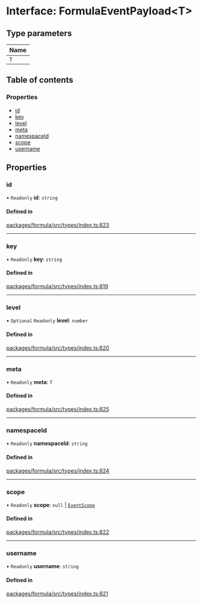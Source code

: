 # Interface: FormulaEventPayload<T\>

## Type parameters

| Name |
| :--- |
| `T`  |

## Table of contents

### Properties

- [id](FormulaEventPayload.md#id)
- [key](FormulaEventPayload.md#key)
- [level](FormulaEventPayload.md#level)
- [meta](FormulaEventPayload.md#meta)
- [namespaceId](FormulaEventPayload.md#namespaceid)
- [scope](FormulaEventPayload.md#scope)
- [username](FormulaEventPayload.md#username)

## Properties

### <a id="id" name="id"></a> id

• `Readonly` **id**: `string`

#### Defined in

[packages/formula/src/types/index.ts:823](https://github.com/mashcard/mashcard/blob/main/packages/formula/src/types/index.ts#L823)

---

### <a id="key" name="key"></a> key

• `Readonly` **key**: `string`

#### Defined in

[packages/formula/src/types/index.ts:819](https://github.com/mashcard/mashcard/blob/main/packages/formula/src/types/index.ts#L819)

---

### <a id="level" name="level"></a> level

• `Optional` `Readonly` **level**: `number`

#### Defined in

[packages/formula/src/types/index.ts:820](https://github.com/mashcard/mashcard/blob/main/packages/formula/src/types/index.ts#L820)

---

### <a id="meta" name="meta"></a> meta

• `Readonly` **meta**: `T`

#### Defined in

[packages/formula/src/types/index.ts:825](https://github.com/mashcard/mashcard/blob/main/packages/formula/src/types/index.ts#L825)

---

### <a id="namespaceid" name="namespaceid"></a> namespaceId

• `Readonly` **namespaceId**: `string`

#### Defined in

[packages/formula/src/types/index.ts:824](https://github.com/mashcard/mashcard/blob/main/packages/formula/src/types/index.ts#L824)

---

### <a id="scope" name="scope"></a> scope

• `Readonly` **scope**: `null` \| [`EventScope`](EventScope.md)

#### Defined in

[packages/formula/src/types/index.ts:822](https://github.com/mashcard/mashcard/blob/main/packages/formula/src/types/index.ts#L822)

---

### <a id="username" name="username"></a> username

• `Readonly` **username**: `string`

#### Defined in

[packages/formula/src/types/index.ts:821](https://github.com/mashcard/mashcard/blob/main/packages/formula/src/types/index.ts#L821)
